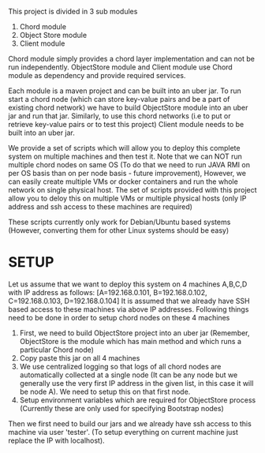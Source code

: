 This project is divided in 3 sub modules
1. Chord module
2. Object Store module
3. Client module

Chord module simply provides a chord layer implementation and can not
be run independently. ObjectStore module and Client module use Chord module as dependency
and provide required services.

Each module is a maven project and can be built into an uber jar. To run start a chord node
(which can store key-value pairs and be a part of existing chord network) we have to build
ObjectStore module into an uber jar and run that jar. Similarly, to use this chord networks
(i.e to put or retrieve key-value pairs or to test this project) Client module needs to be
built into an uber jar.

We provide a set of scripts which will allow you to deploy this complete system on multiple 
machines and then test it. Note that we can NOT run multiple chord nodes on same 
OS (To do that we need to run JAVA RMI on per OS basis than on per node basis - future
improvement), However, we can easily create multiple VMs or docker containers and run the 
whole network on single physical host. The set of scripts provided with this project allow
you to deloy this on multiple VMs or multiple physical hosts (only IP address and ssh access
to these machines are required)

These scripts currently only work for Debian/Ubuntu based systems (However, converting them
for other Linux systems should be easy)

SETUP
======
Let us assume that we want to deploy this system on 4 machines A,B,C,D with IP address 
as follows:
[A=192.168.0.101, B=192.168.0.102, C=192.168.0.103, D=192.168.0.104] 
It is assumed that we already have SSH based access to these machines via above IP addresses.
Following things need to be done in order to setup chord nodes on these 4 machines
1. First, we need to build ObjectStore project into an uber jar (Remember, ObjectStore is
the module which has main method and which runs a particular Chord node)
2. Copy paste this jar on all 4 machines
3. We use centralized logging so that logs of all chord nodes are automatically collected at
a single node (It can be any node but we generally use the very first IP address in the given
list, in this case it will be node A). We need to setup this on that first node.
4. Setup environment variables which are required for ObjectStore process (Currently these are
only used for specifying Bootstrap nodes)

Then we first need to build our jars 
and we already
have ssh access to this machine via user 'tester'.
(To setup everything on current machine just replace the IP with localhost).

